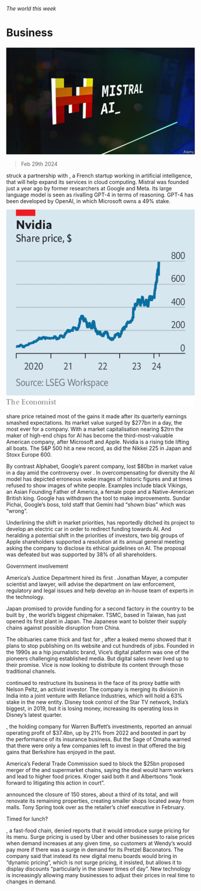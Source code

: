 ###### The world this week

# Business 

#####  

![image](images/20240302_WWP501.jpg) 

> Feb 29th 2024 

 struck a partnership with , a French startup working in artificial intelligence, that will help expand its services in cloud computing. Mistral was founded just a year ago by former researchers at Google and Meta. Its large language model is seen as rivalling GPT-4 in terms of reasoning. GPT-4 has been developed by OpenAI, in which Microsoft owns a 49% stake. 

![image](images/20240302_WWC621.png) 


 share price retained most of the gains it made after its quarterly earnings smashed expectations. Its market value surged by $277bn in a day, the most ever for a company. With a market capitalisation nearing $2trn the maker of high-end chips for AI has become the third-most-valuable American company, after Microsoft and Apple. Nvidia is a rising tide lifting all boats. The S&amp;P 500 hit a new record, as did the Nikkei 225 in Japan and Stoxx Europe 600. 

By contrast Alphabet, Google’s parent company, lost $80bn in market value in a day amid the controversy over . In overcompensating for diversity the AI model has depicted erroneous woke images of historic figures and at times refused to show images of white people. Examples include black Vikings, an Asian Founding Father of America, a female pope and a Native-American British king. Google has withdrawn the tool to make improvements. Sundar Pichai, Google’s boss, told staff that Gemini had “shown bias” which was “wrong”. 

Underlining the shift in market priorities,  has reportedly ditched its project to develop an electric car in order to redirect funding towards AI. And heralding a potential shift in the priorities of investors, two big groups of Apple shareholders supported a resolution at its annual general meeting asking the company to disclose its ethical guidelines on AI. The proposal was defeated but was supported by 38% of all shareholders. 

Government involvement

America’s Justice Department hired its first   . Jonathan Mayer, a computer scientist and lawyer, will advise the department on law enforcement, regulatory and legal issues and help develop an in-house team of experts in the technology. 

Japan promised to provide funding for a second factory in the country to be built by , the world’s biggest chipmaker. TSMC, based in Taiwan, has just opened its first plant in Japan. The Japanese want to bolster their supply chains against possible disruption from China.

The obituaries came thick and fast for , after a leaked memo showed that it plans to stop publishing on its website and cut hundreds of jobs. Founded in the 1990s as a hip journalistic brand, Vice’s digital platform was one of the pioneers challenging established media. But digital sales never lived up to their promise. Vice is now looking to distribute its content through those traditional channels. 

 continued to restructure its business in the face of its proxy battle with Nelson Peltz, an activist investor. The company is merging its division in India into a joint venture with Reliance Industries, which will hold a 63% stake in the new entity. Disney took control of the Star TV network, India’s biggest, in 2019, but it is losing money, increasing its operating loss in Disney’s latest quarter. 

, the holding company for Warren Buffett’s investments, reported an annual operating profit of $37.4bn, up by 21% from 2022 and boosted in part by the performance of its insurance business. But the Sage of Omaha warned that there were only a few companies left to invest in that offered the big gains that Berkshire has enjoyed in the past. 

America’s Federal Trade Commission sued to block the $25bn proposed merger of the  and  supermarket chains, saying the deal would harm workers and lead to higher food prices. Kroger said both it and Albertsons “look forward to litigating this action in court”. 

 announced the closure of 150 stores, about a third of its total, and will renovate its remaining properties, creating smaller shops located away from malls. Tony Spring took over as the retailer’s chief executive in February. 

Timed for lunch?

, a fast-food chain, denied reports that it would introduce surge pricing for its menu. Surge pricing is used by Uber and other businesses to raise prices when demand increases at any given time, so customers at Wendy’s would pay more if there was a surge in demand for its Pretzel Baconators. The company said that instead its new digital menu boards would bring in “dynamic pricing”, which is not surge pricing, it insisted, but allows it to display discounts “particularly in the slower times of day”. New technology is increasingly allowing many businesses to adjust their prices in real time to changes in demand. 

